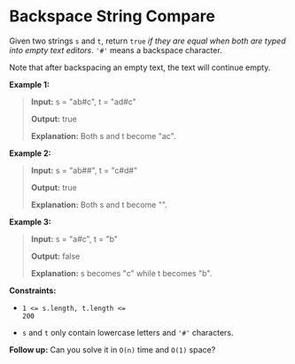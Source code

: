 # Backspace String Compare

Given two strings <code>s</code> and <code>t</code>, return <code>true</code> *if they are equal when both are typed into empty text editors*. <code>'#'</code> means a backspace character.

Note that after backspacing an empty text, the text will continue empty.


**Example 1:**
>
> **Input:** s = "ab#c", t = "ad#c"
>
> **Output:** true
>
> **Explanation:** Both s and t become "ac".

**Example 2:**
>
> **Input:** s = "ab##", t = "c#d#"
>
> **Output:** true
>
> **Explanation:** Both s and t become "".

**Example 3:**
>
> **Input:** s = "a#c", t = "b"
>
> **Output:** false
>
> **Explanation:** s becomes "c" while t becomes "b".


**Constraints:**

- <code><span>1 &lt;= s.length, t.length &lt;= 200</span></code>

- <span><code>s</code> and <code>t</code> only contain lowercase letters and <code>'#'</code> characters.</span>


**Follow up:** Can you solve it in <code>O(n)</code> time and <code>O(1)</code> space?
